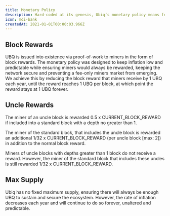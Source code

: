 ```yaml
---
title: Monetary Policy
description: Hard-coded at its genesis, Ubiq’s monetary policy means fewer surprises in the future. A predictable inflationary control system with longevity in mind helps strike a balance between simulating scarcity and incentivizing miners to secure the network.
icon: mdi-bank
createdAt: 2021-01-01T00:00:03.966Z
---
```


## Block Rewards

UBQ is issued into existence via proof-of-work to miners in the form of block rewards. The monetary policy was designed to keep inflation low and predictable while ensuring miners would always be rewarded, keeping the network secure and preventing a fee-only miners market from emerging. We achieve this by reducing the block reward that miners receive by 1 UBQ each year, until the reward reaches 1 UBQ per block, at which point the reward stays at 1 UBQ forever.

<inflation-chart></inflation-chart>
<inflation-table></inflation-table>

## Uncle Rewards

The miner of an uncle block is rewarded 0.5 x CURRENT_BLOCK_REWARD if included into a standard block with a depth no greater than 1.

The miner of the standard block, that includes the uncle block is rewarded an additional 1/32 x CURRENT_BLOCK_REWARD (per uncle block [max: 2]) in addition to the normal block reward.

Miners of uncle blocks with depths greater than 1 block do not receive a reward. However, the miner of the standard block that includes these uncles is still rewarded 1/32 x CURRENT_BLOCK_REWARD.

## Max Supply

Ubiq has no fixed maximum supply, ensuring there will always be enough UBQ to sustain and secure the ecosystem. However, the rate of inflation decreases each year and will continue to do so forever, unaltered and predictable.

